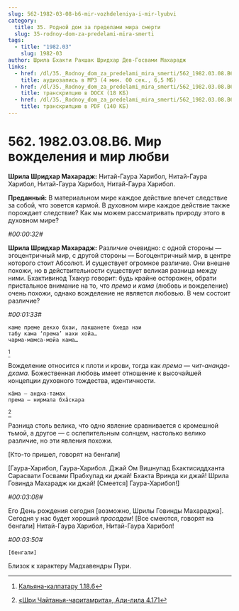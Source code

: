 ```yaml
---
slug: 562-1982-03-08-b6-mir-vozhdeleniya-i-mir-lyubvi
category:
  title: 35. Родной дом за пределами мира смерти
  slug: 35-rodnoy-dom-za-predelami-mira-smerti
tags:
  - title: "1982.03"
    slug: 1982-03
author: Шрила Бхакти Ракшак Шридхар Дев-Госвами Махарадж
links:
  - href: /dl/35._Rodnoy_dom_za_predelami_mira_smerti/562_1982.03.08.B6_SridharMj_Mir_vozhdelenijai_i_mir_ljubvi.mp3
    title: аудиозапись в MP3 (4 мин. 00 сек., 6,5 МБ)
  - href: /dl/35._Rodnoy_dom_za_predelami_mira_smerti/562_1982.03.08.B6_SridharMj_Mir_vozhdelenijai_i_mir_ljubvi.docx
    title: транскрипцию в DOCX (18 КБ)
  - href: /dl/35._Rodnoy_dom_za_predelami_mira_smerti/562_1982.03.08.B6_SridharMj_Mir_vozhdelenijai_i_mir_ljubvi.pdf
    title: транскрипцию в PDF (140 КБ)
---
```


# 562. 1982.03.08.B6. Мир вожделения и мир любви

**Шрила Шридхар Махарадж:** Нитай-Гаура Харибол, Нитай-Гаура Харибол, Нитай-Гаура Харибол, Нитай-Гаура Харибол.

**Преданный:** В материальном мире каждое действие влечет следствие за собой, что зовется кармой. В духовном мире каждое действие также порождает следствие? Как мы можем рассматривать природу этого в духовном мире?

*#00:00:32#*

**Шрила Шридхар Махарадж:** Различие очевидно: с одной стороны — эгоцентричный мир, с другой стороны — Богоцентричный мир, в центре которого стоит Абсолют. И существует огромное различие. Они внешне похожи, но в действительности существует великая разница между ними. Бхактивинод Тхакур говорит: будь крайне осторожен, обрати пристальное внимание на то, что *према* и *кама* (любовь и вожделение) очень похожи, однако вожделение не является любовью. В чем состоит различие?

*#00:01:33#*

    каме преме декхо бхаи, лакшанете бхеда наи
    табу кама ‘према’ нахи хойа…
    чарма-мамса-мойа кама…
[^_ftn1]

Вожделение относится к плоти и крови, тогда как *према — чит-ананда-дхама.* Божественная любовь имеет отношение к высочайшей концепции духовного тождества, идентичности.

    ка̄ма — андха-тамах̣
    према — нирмала бха̄скара
[^_ftn2]

Разница столь велика, что одно явление сравнивается с кромешной тьмой, а другое — с ослепительным солнцем, настолько велико различие, но эти явления похожи.

[Кто-то пришел, говорят на бенгали]

[Гаура-Харибол, Гаура-Харибол. Джай Ом Вишнупад Бхактисиддханта Сарасвати Госвами Прабхупад ки джай! Бхакта Вринда ки джай! Шрила Говинда Махарадж ки джай! [Смеется] Гаура-Харибол!]

*#00:03:08#*

Его День рождения сегодня [возможно, Шрилы Говинды Махараджа]. Сегодня у нас будет хороший *прасадам*! [Все смеются, говорят на бенгали] Нитай-Гаура Харибол, Нитай-Гаура Харибол!

*#00:03:50#*

    [бенгали]

Близок к характеру Мадхавендры Пури.

[^_ftn1]: [Кальяна-калпатару 1.18.6](../notes/kalyana-kalpataru/kalyana-kalpataru-1-18-6.md)

[^_ftn2]: [«Шри Чайтанья-чаритамрита», Ади-лила 4.171](../notes/shri-chajtanya-charitamrita-adi-lila/shri-chajtanya-charitamrita-adi-lila-4-171.md)
